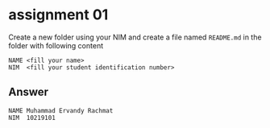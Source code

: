 # assignment 01
Create a new folder using your NIM and create a file named `README.md` in the folder with following content

```
NAME <fill your name>
NIM  <fill your student identification number>
```
## Answer
```
NAME Muhammad Ervandy Rachmat
NIM  10219101
```
